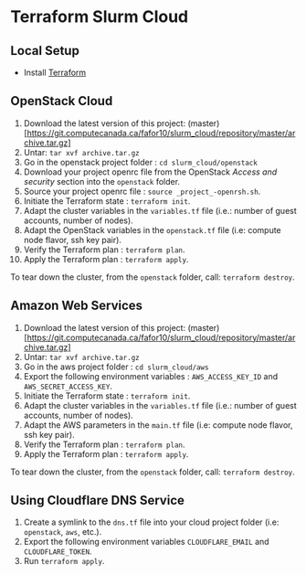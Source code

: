 # Terraform Slurm Cloud

## Local Setup

- Install [Terraform](https://www.terraform.io/downloads.html)

## OpenStack Cloud

1. Download the latest version of this project: (master)[https://git.computecanada.ca/fafor10/slurm_cloud/repository/master/archive.tar.gz]
2. Untar: `tar xvf archive.tar.gz`
3. Go in the openstack project folder : `cd slurm_cloud/openstack`
4. Download your project openrc file from the OpenStack _Access and security_ section into the `openstack` folder.
5. Source your project openrc file : `source _project_-openrsh.sh`.
6. Initiate the Terraform state : `terraform init`.
7. Adapt the cluster variables in the `variables.tf` file (i.e.: number of guest accounts, number of nodes).
8. Adapt the OpenStack variables in the `openstack.tf` file (i.e: compute node flavor, ssh key pair).
9. Verify the Terraform plan : `terraform plan`.
10. Apply the Terraform plan : `terraform apply`.

To tear down the cluster, from the `openstack` folder, call: `terraform destroy`.

## Amazon Web Services

1. Download the latest version of this project: (master)[https://git.computecanada.ca/fafor10/slurm_cloud/repository/master/archive.tar.gz]
2. Untar: `tar xvf archive.tar.gz`
3. Go in the aws project folder : `cd slurm_cloud/aws`
4. Export the following environment variables : `AWS_ACCESS_KEY_ID` and `AWS_SECRET_ACCESS_KEY`.
5. Initiate the Terraform state : `terraform init`.
6. Adapt the cluster variables in the `variables.tf` file (i.e.: number of guest accounts, number of nodes).
7. Adapt the AWS parameters in the `main.tf` file (i.e: compute node flavor, ssh key pair).
9. Verify the Terraform plan : `terraform plan`.
10. Apply the Terraform plan : `terraform apply`.

To tear down the cluster, from the `openstack` folder, call: `terraform destroy`.

## Using Cloudflare DNS Service

1. Create a symlink to the `dns.tf` file into your cloud project folder (i.e: `openstack`, `aws`, etc.).
2. Export the following environment variables `CLOUDFLARE_EMAIL` and `CLOUDFLARE_TOKEN`.
3. Run `terraform apply`.